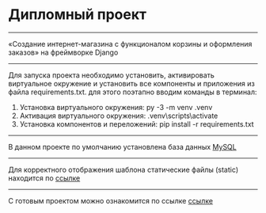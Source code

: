 # Дипломный проект
___

«Создание интернет-магазина с функционалом корзины и оформления заказов» на фреймворке Django

___
Для запуска проекта необходимо установить, активировать виртуальное окружение и установить все компоненты и приложения из файла requirements.txt. для этого поэтапно вводим команды в терминал:
1)	Установка виртуального окружения: py -3 -m venv .venv
2)	Активация виртуального окружения: .venv\scripts\activate
3)	Установка компонентов и переложений: pip install -r requirements.txt 
___
В данном проекте по умолчанию установлена база данных [MySQL](https://dev.mysql.com/downloads/installer/)
___
Для корректного отображения шаблона статические файлы (static) находится по [ссылке](https://disk.yandex.ru/d/2MaXUE0sys6EPw)
___
С готовым проектом можно ознакомится по ссылке [ссылке](https://4icag0.pythonanywhere.com/)
